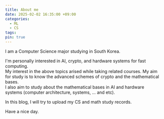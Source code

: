 ```yaml
---
title: About me
date: 2025-02-02 16:35:00 +09:00
categories:
  - ML
  - CS
tags: 
pin: true
---
```

I am a Computer Science major studying in South Korea.

I'm personally interested in AI, crypto, and hardware systems for fast computing.   
My interest in the above topics arised while taking related courses. My aim for study is to know the advanced schemes of crypto and the mathematical bases.       
I also aim to study about the mathematical bases in AI and hardware systems (computer architecture, systems, ... and etc).     

In this blog, I will try to upload my CS and math study records.

Have a nice day.
